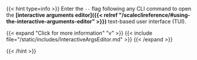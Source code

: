 &NewLine;

{{< hint type=info >}}
Enter the `--` flag following any CLI command to open the **[interactive arguments editor]({{< relref "/scaleclireference/#using-the-interactive-arguments-editor" >}})** text-based user interface (TUI).

{{< expand "Click for more information" "v" >}}
{{< include file="/static/includes/InteractiveArgsEditor.md" >}}
{{< /expand >}}

{{< /hint >}}
